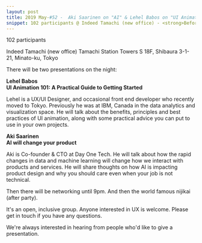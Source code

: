```yaml
---
layout: post
title: 2019 May-#52 -  Aki Saarinen on "AI" & Lehel Babos on "UI Animation"
snippet: 102 participants @ Indeed Tamachi (new office) - <strong>Before we start-</strong><br> <em>Just a message from the organisers - if you reserve a -
---
```

102 participants

Indeed Tamachi (new office) Tamachi Station Towers S 18F, Shibaura 3-1-21, Minato-ku, Tokyo

There will be two presentations on the night:

<strong>Lehel Babos</strong><br>
<strong>UI Animation 101: A Practical Guide to Getting Started</strong>

Lehel is a UX/UI Designer, and occasional front end developer who recently moved to Tokyo. Previously he was at IBM, Canada in the data analytics and visualization space. He will talk about the benefits, principles and best practices of UI animation, along with some practical advice you can put to use in your own projects.

<strong>Aki Saarinen</strong><br>
<strong>AI will change your product</strong>

Aki is Co-founder &amp; CTO at Day One Tech. He will talk about how the rapid changes in data and machine learning will change how we interact with products and services. He will share thoughts on how AI is impacting product design and why you should care even when your job is not technical. 

Then there will be networking until 9pm. And then the world famous nijikai (after party).

It's an open, inclusive group. Anyone interested in UX is welcome. Please get in touch if you have any questions.

We're always interested in hearing from people who'd like to give a presentation.

